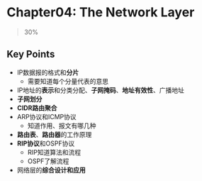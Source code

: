 # Chapter04: The Network Layer

> 30%

## Key Points

- IP数据报的格式和**分片**
  - 需要知道每个分量代表的意思
- IP地址的**表示**和分类分配、**子网掩码**、**地址有效性**、广播地址
- **子网划分**
- **CIDR路由聚合**
- ARP协议和ICMP协议
  - 知道作用、报文有哪几种
- **路由表**、**路由器**的工作原理
- **RIP协议**和OSPF协议
  - RIP知道算法和流程
  - OSPF了解流程
- 网络层的**综合设计和应用**


